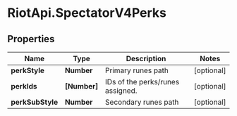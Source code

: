 # RiotApi.SpectatorV4Perks

## Properties
Name | Type | Description | Notes
------------ | ------------- | ------------- | -------------
**perkStyle** | **Number** | Primary runes path | [optional] 
**perkIds** | **[Number]** | IDs of the perks/runes assigned. | [optional] 
**perkSubStyle** | **Number** | Secondary runes path | [optional] 


